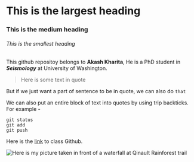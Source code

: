 
# This is the largest heading

### This is the medium heading 

###### This is the smallest heading


This github repositoy belongs to **Akash Kharita**, He is a PhD student in ***Seismology*** at University of Washington. 

> Here is some text in quote

But if we just want a part of sentence to be in quote, we can also do `that`

We can also put an entire block of text into quotes by using trip backticks. For example - 

```
git status
git add 
git push

```

Here is the [link](https://github.com/UW-ESS-DS/MLGeo-Autumn22) to class Github. 

![Here is my picture taken in front of a waterfall at Qinault Rainforest trail](https://pbs.twimg.com/profile_images/1597793647097184256/CRarg4D6_400x400.jpg)
